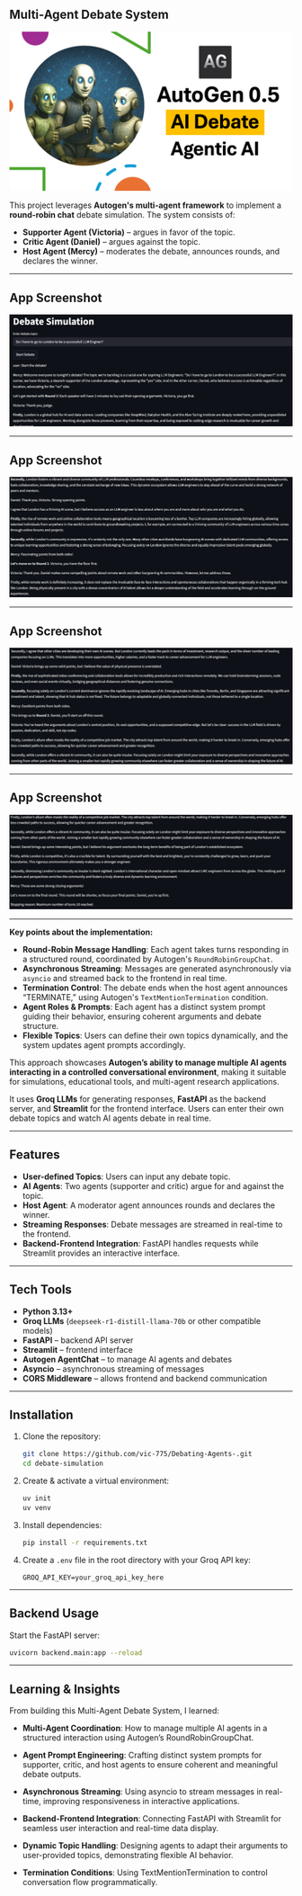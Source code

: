 ## Multi-Agent Debate System
![Debating agents (Autogent)](images/debatingimage.png)

This project leverages **Autogen's multi-agent framework** to implement a **round-robin chat** debate simulation. The system consists of:

- **Supporter Agent (Victoria)** – argues in favor of the topic.
- **Critic Agent (Daniel)** – argues against the topic.
- **Host Agent (Mercy)** – moderates the debate, announces rounds, and declares the winner.

---
## App Screenshot
![App Screenshot](images/appimg1.png)

---
## App Screenshot
![App Screenshot](images/appimg2.png)

---
## App Screenshot
![App Screenshot](images/appimg3.png)

---
## App Screenshot
![App Screenshot](images/appimg4.png)

---
**Key points about the implementation:**

- **Round-Robin Message Handling**: Each agent takes turns responding in a structured round, coordinated by Autogen's `RoundRobinGroupChat`.
- **Asynchronous Streaming**: Messages are generated asynchronously via `asyncio` and streamed back to the frontend in real time.
- **Termination Control**: The debate ends when the host agent announces “TERMINATE,” using Autogen's `TextMentionTermination` condition.
- **Agent Roles & Prompts**: Each agent has a distinct system prompt guiding their behavior, ensuring coherent arguments and debate structure.
- **Flexible Topics**: Users can define their own topics dynamically, and the system updates agent prompts accordingly.

This approach showcases **Autogen’s ability to manage multiple AI agents interacting in a controlled conversational environment**, making it suitable for simulations, educational tools, and multi-agent research applications.

It uses **Groq LLMs** for generating responses, **FastAPI** as the backend server, and **Streamlit** for the frontend interface. Users can enter their own debate topics and watch AI agents debate in real time.

---

## Features

- **User-defined Topics**: Users can input any debate topic.
- **AI Agents**: Two agents (supporter and critic) argue for and against the topic.
- **Host Agent**: A moderator agent announces rounds and declares the winner.
- **Streaming Responses**: Debate messages are streamed in real-time to the frontend.
- **Backend-Frontend Integration**: FastAPI handles requests while Streamlit provides an interactive interface.

---

## Tech Tools

- **Python 3.13+**
- **Groq LLMs** (`deepseek-r1-distill-llama-70b` or other compatible models)
- **FastAPI** – backend API server
- **Streamlit** – frontend interface
- **Autogen AgentChat** – to manage AI agents and debates
- **Asyncio** – asynchronous streaming of messages
- **CORS Middleware** – allows frontend and backend communication

---

## Installation

1. Clone the repository:
    ```bash
    git clone https://github.com/vic-775/Debating-Agents-.git
    cd debate-simulation
    ```

2. Create & activate a virtual environment:
    ```bash
    uv init
    uv venv
    ```

3. Install dependencies:
    ```bash
    pip install -r requirements.txt
    ```

4. Create a `.env` file in the root directory with your Groq API key:
    ```env
    GROQ_API_KEY=your_groq_api_key_here
    ```

---

## Backend Usage

Start the FastAPI server:

```bash
uvicorn backend.main:app --reload
```
---

## Learning & Insights

From building this Multi-Agent Debate System, I learned:

- **Multi-Agent Coordination**: How to manage multiple AI agents in a structured interaction using Autogen’s RoundRobinGroupChat.

- **Agent Prompt Engineering**: Crafting distinct system prompts for supporter, critic, and host agents to ensure coherent and meaningful debate outputs.

- **Asynchronous Streaming**: Using asyncio to stream messages in real-time, improving responsiveness in interactive applications.

- **Backend-Frontend Integration**: Connecting FastAPI with Streamlit for seamless user interaction and real-time data display.

- **Dynamic Topic Handling**: Designing agents to adapt their arguments to user-provided topics, demonstrating flexible AI behavior.

- **Termination Conditions**: Using TextMentionTermination to control conversation flow programmatically.
